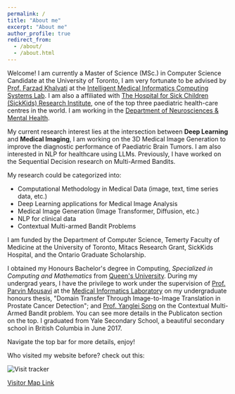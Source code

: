 ```yaml
---
permalink: /
title: "About me"
excerpt: "About me"
author_profile: true
redirect_from: 
  - /about/
  - /about.html
---
```


Welcome! I am currently a Master of Science (MSc.) in Computer Science Candidate at the University of Toronto, I am very fortunate to be advised by [Prof. Farzad Khalvati](https://medical-imaging.utoronto.ca/faculty/farzad-khalvati) at the [Intelligent Medical Informatics Computing Systems Lab](https://imics.ca/). I am also a affiliated with [The Hospital for Sick Children (SickKids) Research Institute](https://www.sickkids.ca/en/research/about-research-institute/), one of the top three paediatric health-care centres in the world. I am working in the [Department of Neurosciences & Mental Health](https://www.sickkids.ca/en/research/research-programs/neurosciences-mental-health/).

My current research interest lies at the intersection between **Deep Learning** and **Medical Imaging**, I am working on the 3D Medical Image Generation to improve the diagnostic performance of Paediatric Brain Tumors. I am also interested in NLP for healthcare using LLMs. Previously, I have worked on the Sequential Decision research on Multi-Armed Bandits.

My research could be categorized into:
  - Computational Methodology in Medical Data (image, text, time series data, etc.)
  - Deep Learning applications for Medical Image Analysis
  - Medical Image Generation (Image Transformer, Diffusion, etc.)
  - NLP for clinical data
  - Contextual Multi-armed Bandit Problems

I am funded by the Department of Computer Science, Temerty Faculty of Medicine at the University of Toronto, Mitacs Research Grant, SickKids Hospital, and the Ontario Graduate Scholarship.

I obtained my Honours Bachelor's degree in Computing, *Specialized in Computing and Mathematics* from [Queen's University](https://www.queensu.ca/). During my undergrad years, I have the privilege to work under the supervision of [Prof. Parvin Mousavi](https://www.cs.queensu.ca/people/Parvin/Mousavi) at the [Medical Informatics Laboratory](https://medi.cs.queensu.ca/) on my undergraduate honours thesis, "Domain Transfer Through Image-to-Image Translation in Prostate Cancer Detection"; and [Prof. Yanglei Song](https://sites.google.com/view/yangleisong) on the Contextual Multi-Armed Bandit problem. You can see more details in the Publicaton section on the top. I graduated from Yale Secondary School, a beautiful secondary school in British Columbia in June 2017.

Navigate the top bar for more details, enjoy!

Who visited my website before? check out this:

![Visit tracker](https://clustrmaps.com/map_v2.png?d=J-NsD83hGHTyToBRLFxnexK8pRjz_RJvImjuuaTU6JE&cl=ffffff)

[Visitor Map Link](https://clustrmaps.com/site/1bo9o)